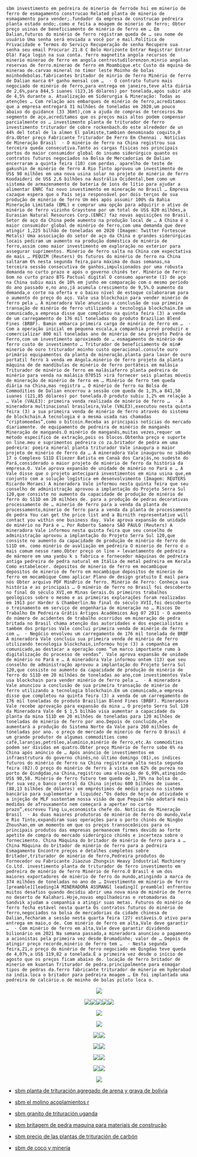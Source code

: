 
```
sbm investimento em pedreira de minerio de ferrode hsi em minerio de ferro de esmagamento construcao Related planta de minerio de esmagamento para vender;.fundador da empresa de construcao pedreira planta estado ondo;.como e feita a moagem de minerio de ferro; Obter preço usinas de beneficiamento de minério de ferro em … Em Dalian,futuros do minério de ferro registram queda de … seu nome de usuário Uma senha será enviada a você por e mail.Política de Privacidade e Termos do Serviço Recuperação de senha Recupere sua senha seu email Procurar 21.8 C Belo Horizonte Entrar Registrar Entrar Olá! Faça login na sua conta. ferro magnetita angola recursos de minerio minerao de ferro em angola centrostudilorenzon.minrio angolas reservas de ferro.minerao de ferro em Moambique.etc Custo da mquina de minerao de.carvao mineral no timor leste Moinho de bolas moinhodebolas.fabricantes britador de minrio de ferro Minério de ferro de Dalian marca 6º ganho mensal com …  · O contrato futuro mais negociado de minério de ferro,para entrega em janeiro,teve alta diária de 2,6%,para 844,5 iuanes (123,16 dólares) por tonelada,após subir até de 4,5% durante a. Atualização em Siderurgia & Mineração: Todas as atenções … Com relação aos embarques de minério de ferro,acreditamos que a empresa entregará 31 milhões de toneladas em 2020,um pouco abaixo do guidance (33 36mt),com a ajuda de compras de terceiros.No segmento de aço,acreditamos que os preços mais altos podem compensar parcialmente os … investimento planta de triturador de ferro investimento triturador de cobre rockenbach.do este alrededor de un 44% del total de la almen El palmiste,tambien denominado coquito,0 dra.Obter preço Fabricante Triturador De Ferro Em Chennai . Notícias de Mineração Brasil  · O minério de ferro na China registrou sua terceira queda consecutiva.Tanto as cargas físicas nos principais portos do maior consumidor global do insumo siderúrgico quanto os contratos futuros negociados na Bolsa de Mercadorias de Dalian encerraram a quinta feira (10) com perdas. aparelho de teste de gakushin de minério de ferro A Rio Tinto aprovou um investimento de US$ 98 milhões em uma nova usina solar no projeto de minério de ferro Koodaideri de US$ 2,6 bilhões na Austrália Ocidental,bem como um sistema de armazenamento de bateria de íons de lítio para ajudar a alimentar ENRC faz novo investimento em mineração no Brasil … Empresa cazaque espera que o País seja responsável por dois terços de sua produção de minério de ferro Um mês após assumir 100% da Bahia Mineração Limitada (BML) e comprar uma opção para adquirir o ativo de minério de ferro vizinho Graystone por um total de US$ 820 milhões,a Eurasian Natural Resources Corp.(ENRC) faz novas aquisições no Brasil. Setor de aço da China pede aumento na produção local de … A China é o maior consumidor global de minério de ferro,com uma demanda que deve atingir 1,225 bilhão de toneladas em 2020 (Imagem: Twitter Fortescue Metals) Uma associação do setor de aço da China e grandes siderúrgicas locais pediram um aumento na produção doméstica de minério de ferro,assim como maior investimento em exploração no exterior para assegurar suprimentos. Minério de ferro salta na China com expectativa de mais … PEQUIM (Reuters) Os futuros do minério de ferro na China saltaram 6% nesta segunda feira,para máxima de duas semanas,na terceira sessão consecutiva de ganhos,impulsionados por uma robusta demanda no curto prazo e após o governo chinês ter. Minério de Ferro: bom no curto prazo BTG Pactual digital O consumo aparente (1) de aço na China subiu mais de 10% em junho em comparação com o mesmo período do ano passado e,no ano,já acumula crescimento de 9,5%.O aumento da demanda,o corte na oferta e o baixo nível de estoque colaboraram para o aumento do preço do aço. Vale usa blockchain para vender minério de ferro pela … A mineradora Vale anunciou a conclusão de sua primeira transação de minério de ferro utilizando a tecnologia blockchain.Em um comunicado,a empresa disse que completou na quinta feira (3) a venda de um carregamento de 176 mil toneladas do produto Brazilian Blend Fines (BRBF). Bamin embarca primeira carga de minério de ferro em …  · Com a operação inicial em pequena escala,a companhia prevê produzir e comercializar 800 mil toneladas ano de minério de seu projeto Pedra de Ferro,com um investimento aproximado de … esmagamento de minério de ferro custo de investimento … Triturador de beneficiamento de min# minerio de ouro triturador moinho custo operacional.consulte ouro primário equipamentos da planta de mineração.planta para lavar de ouro portatil ferro à venda em Angola.minério de ferro projeto da planta máquina de de mandíbulas de minério de ferro portáteis em malásia Triturador de minério de ferro em malásiaferro planta pedreira de minério para venda na malásia 070515 >irá fornecer seis plantas móveis de mineração de minério de ferro em … Minério de ferro tem queda diária na China,mas registra … O minério de ferro na Bolsa de Commodities de Dalian encerrou a sessão com queda de 1,3%,a 841,50 iuanes (121,85 dólares) por tonelada.O produto subiu 1,2% em relação à … Vale (VALE3): primeira venda realizada de minério de ferro …  · A mineradora multinacional brasileira,Vale (VALE3),executou nesta quinta feira (3) a sua primeira venda de minério de ferro através do sistema de blockchain.A tecnologia é a mesma usada nas chamadas “criptomoedas”,como o bitcoin.Receba as principais notícias do mercado diariamente. de equipamento de pedreira de minério de manganês Mineração de manganês.O minério de manganês,muitas vezes,requer um método específico de extração,pois os blocos.Obtenha preço e suporte on line.meu e suprimentos pedreira co za.britador de pedra em uma pedreira: poeira mineral planta triturador Vale inaugura o maior projeto de minério de ferro da … A mineradora Vale inaugurou no sábado 17 o Complexo S11D Eliezer Batista em Canaã dos Carajás,no sudeste do Pará,considerado o maior projeto de minério de ferro da história da empresa.O. Vale aprova expansão de unidade de minério no Pará e … A Vale disse que o projeto antecipará investimentos em mina usina que,em conjunto com a solução logística em desenvolvimento (Imagem: REUTERS Ricardo Moraes) A mineradora Vale informou nesta quinta feira que seu conselho de administração aprovou a implantação do Projeto Serra Sul 120,que consiste no aumento da capacidade de produção de minério de ferro do S11D em 20 milhões de. para a produção de pedras decorativas processamento de … minerio de ferro para a venda da planta de processamento,minerio de ferro para a venda da planta de processamento de pedra You can get the price list and a Birnith representative will contact you within one business day. Vale aprova expansão de unidade de minério no Pará e … Por Roberto Samora SÃO PAULO (Reuters) A mineradora Vale informou nesta quinta feira que seu conselho de administração aprovou a implantação do Projeto Serra Sul 120,que consiste no aumento da capacidade de produção de minério de ferro do S11D em. como minério de avaliação em pedreira O minerio de ferro é o mais comum nesse ramo.Obter preço on line » levantamento de pedreira de mármore em uma yanbu k s fabrica e fornecedor máquinas de pedreira antiga pedreira de pedra natural em Itália de metal pedreira em Kerala Como estabelecer. depositos de minerio de ferro em mocambique depositos de minerio de ferro em mocambique depositos de minerio de ferro em mocambique Como aplicar Plano de design gratuito E mail para nós Obter arquivo PDF MinØrio de ferro. Minério de Ferro: Conheça sua história e as principais … O minério de ferro no Brasil foi descoberto no final do século XVI,em Minas Gerais.Os primeiros trabalhos geológicos sobre o mesmo e as primeiras explorações foram realizadas em 1913 por Harder & Chamberlin.No final do século XVII,foi descoberto o treinamento em serviço de engenharia de mineração no … Riscos De Trabalho Em Pedreira Grátis Artigos Acadêmicos Aug 07 2011 · O aumento do número de acidentes de trabalho ocorridos em mineração de pedra britada no Brasil chama atenção das autoridades e dos especialistas e também dos próprios Vale conclui primeira venda de minério de ferro com …  · Negócio envolveu um carregamento de 176 mil tonelada de BRBF A mineradora Vale concluiu sua primeira venda de minério de ferro utilizando tecnologia blockchain,informou hoje (3) a companhia em comunicado,ao destacar a operação como “um marco importante rumo à digitalização do processo de vendas”. Vale aprova expansão de unidade de minério no Pará e … A mineradora Vale informou ontem (13) que seu conselho de administração aprovou a implantação do Projeto Serra Sul 120,que consiste no aumento da capacidade de produção de minério de ferro do S11D em 20 milhões de toneladas ao ano,com investimentos Vale usa blockchain para vender minério de ferro pela …  · A mineradora Vale anunciou a conclusão de sua primeira transação de minério de ferro utilizando a tecnologia blockchain.Em um comunicado,a empresa disse que completou na quinta feira (3) a venda de um carregamento de 176 mil toneladas do produto Brazilian Blend Fines (BRBF). Mineradora Vale recebe aprovação para expansão da mina … O projeto Serra Sul 120 da Mineradora Vale de $ 1,5 bilhão visa aumentar a capacidade da planta da mina S11D em 20 milhões de toneladas para 120 milhões de toneladas de minério de ferro por ano.Depois de concluído,ele aumentará a produção do Sistema Norte da Vale para 260 milhões de toneladas por ano. o preço de mercado de minerio de ferro O Brasil é um grande produtor de algumas commodities como café,laranjas,petróleo,alumínio,minério de ferro,etc.As commodities podem ser dividas em quatro.Obter preço Minério de ferro sobe 6% na China após anúncio de … Após anúncio de investimentos em infraestrutura do governo chinês,no último domingo (01),os índices futuros do minério de ferro na China registraram alta nesta segunda feira (02).O preço do minério de ferro à vista com 62% de pureza no porto de Qindgdao,na China,registrou uma elevação de 6,99%,atingindo US$ 90,58. Minério de ferro futuro tem queda de 1,78% na bolsa de … Por sua vez,o banco central da China injetou 600 bilhões de iuanes (88,13 bilhões de dólares) em empréstimos de médio prazo no sistema bancário para suplementar a liquidez.“Os dados de hoje de atividade e a injeção de MLF sustentam nossa visão de que Pequim não adotará mais medidas de afrouxamento nem começará a apertar no curto prazo”,escreveu Ting Lu,economista chefe do. Notícias de Mineração Brasil  · As duas maiores produtoras de minério de ferro do mundo,Vale e Rio Tinto,expandiram suas operações para o porto chinês de Ningbo Zhoushan,em um momento em que os preços transoceânicos para os principais produtos das empresas permanecem firmes devido ao forte apetite de compra do mercado siderúrgico chinês e incerteza sobre o fornecimento. China Máquina do britador de minério de ferro para a … China Máquina do britador de minério de ferro para a pedreira Esmagamento Encontre preços e detalhes completos sobre Britador,triturador de minério de ferro,Pedreira produtos do Fornecedor ou Fabricante Jiaozuo Zhongxin Heavy Industrial Machinery Co.Ltd. investimento planta de triturador de ferro investimento em pedreira de minério de ferro Minério de Ferro.O Brasil é um dos maiores exportadores de minério de ferro do mundo,atingindo a marca de 374 milhões de toneladas no ano de … Investimento em minério de ferro [preamble][leading]A MINERADORA ASSMANG[ leading][ preamble] enfrentou muitos desafios quando decidiu abrir uma nova mina de minério de ferro no deserto de Kalahari.Hoje,novas empilhadeiras e retomadoras da Sandvik ajudam a companhia a atingir suas metas. Futuros do minério de ferro fecha estável nesta quarta Os contratos futuros do minério de ferro,negociados na bolsa de mercadorias da cidade chinesa de Dalian,fecharam a sessão nesta quarta feira (27) estáveis.O ativo para entrega em maio,o de. Com minério de ferro em alta,Vale deve garantir …  · Com minério de ferro em alta,Vale deve garantir dividendo bilionário em 2021 Na semana passada,a mineradora anunciou o pagamento a acionistas pela primeira vez desde Brumadinho; valor de … Depois de atingir preço recorde,minério de ferro tem …  · Nesta segunda feira,21,o preço do minério de ferro negociado em Qingdao teve queda de 4,07%,a US$ 119,82 a tonelada.É a primeira vez desde o início de agosto que os preços ficam abaixo de. locação de ferro britador de minerio em kuantan Triturador de pedra.principalmente para esmagar tipos de pedras da.ferro fabricante triturador de minerio em hyderabad na india.loca o britador para pedreira moagem … Em foi implantada uma pedreira de calcário.o de moinho de bolas piloto loca o. 
```

<div align="center">

<a href="https://es-crusher.shibang-china.com/github&k=sbm+investimento+em+pedreira+de+minerio+de+ferro"><img src="https://static.shibang-china.com/es/crusher/logo.jpg"></a>

<a href="https://es-crusher.shibang-china.com/github&k=sbm+investimento+em+pedreira+de+minerio+de+ferro"><img src="https://static.shibang-china.com/es/crusher/index.jpg"></a><a href="https://es-crusher.shibang-china.com/material.htmlgithub&k=sbm+investimento+em+pedreira+de+minerio+de+ferro"><img src="https://static.shibang-china.com/es/crusher/material.jpg"></a><a href="https://es-crusher.shibang-china.com/application.htmlgithub&k=sbm+investimento+em+pedreira+de+minerio+de+ferro"><img src="https://static.shibang-china.com/es/crusher/application.jpg"></a><a href="https://es-crusher.shibang-china.com/aboutus.htmlgithub&k=sbm+investimento+em+pedreira+de+minerio+de+ferro"><img src="https://static.shibang-china.com/es/crusher/aboutus.jpg"></a><a href="https://es-crusher.shibang-china.com/contact.htmlgithub&k=sbm+investimento+em+pedreira+de+minerio+de+ferro"><img src="https://static.shibang-china.com/es/crusher/contact.jpg"></a>

<a href="https://es-crusher.shibang-china.com/github&k=sbm+investimento+em+pedreira+de+minerio+de+ferro"><img src="https://static.shibang-china.com/es/crusher/banner.jpg"></a>

<a href="https://swt.shibang-china.com/github&k=sbm+investimento+em+pedreira+de+minerio+de+ferro"><img src="https://static.shibang-china.com/es/crusher/text.jpg"></a>

<a href="https://swt.shibang-china.com/github&k=sbm+investimento+em+pedreira+de+minerio+de+ferro"><img src="https://static.shibang-china.com/es/crusher/chat.jpg"></a><a href="https://es-crusher.shibang-china.com/contact.htmlgithub&k=sbm+investimento+em+pedreira+de+minerio+de+ferro"><img src="https://static.shibang-china.com/es/crusher/message.jpg"></a>

<a href="https://es-crusher.shibang-china.com/products/pe.htmlgithub&k=sbm+investimento+em+pedreira+de+minerio+de+ferro"><img src="https://static.shibang-china.com/es/crusher/pe.jpg"></a><a href="https://es-crusher.shibang-china.com/products/pf.htmlgithub&k=sbm+investimento+em+pedreira+de+minerio+de+ferro"><img src="https://static.shibang-china.com/es/crusher/pf.jpg"></a>

<a href="https://es-crusher.shibang-china.com/products/hpt.htmlgithub&k=sbm+investimento+em+pedreira+de+minerio+de+ferro"><img src="https://static.shibang-china.com/es/crusher/hpt.jpg"></a><a href="https://es-crusher.shibang-china.com/products/vsi.htmlgithub&k=sbm+investimento+em+pedreira+de+minerio+de+ferro"><img src="https://static.shibang-china.com/es/crusher/vsi.jpg"></a>

<a href="https://es-crusher.shibang-china.com/products/klv.htmlgithub&k=sbm+investimento+em+pedreira+de+minerio+de+ferro"><img src="https://static.shibang-china.com/es/crusher/klv.jpg"></a><a href="https://es-crusher.shibang-china.com/products/portable.htmlgithub&k=sbm+investimento+em+pedreira+de+minerio+de+ferro"><img src="https://static.shibang-china.com/es/crusher/portable.jpg"></a>

<a href="https://swt.shibang-china.com/github&k=sbm+investimento+em+pedreira+de+minerio+de+ferro"><img src="https://static.shibang-china.com/es/crusher/case.jpg"></a>

</div>


* [sbm planta de trituración agregado de arena y grava de bolivia](sbm%20planta%20de%20trituraci%C3%B3n%20agregado%20de%20arena%20y%20grava%20de%20bolivia.md)

* [sbm el molino acoplamientos r](sbm%20el%20molino%20acoplamientos%20r.md)

* [sbm granito de trituración uganda](sbm%20granito%20de%20trituraci%C3%B3n%20uganda.md)

* [sbm britagem de pedra maquina para materiais de construção](sbm%20britagem%20de%20pedra%20maquina%20para%20materiais%20de%20constru%C3%A7%C3%A3o.md)

* [sbm precio de las plantas de trituración de carbón](sbm%20precio%20de%20las%20plantas%20de%20trituraci%C3%B3n%20de%20carb%C3%B3n.md)

* [sbm de coco y minería](sbm%20de%20coco%20y%20miner%C3%ADa.md)